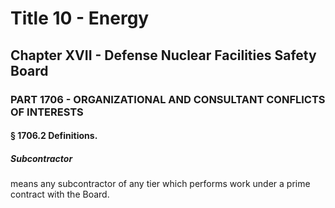 
# Title 10 - Energy
## Chapter XVII - Defense Nuclear Facilities Safety Board
### PART 1706 - ORGANIZATIONAL AND CONSULTANT CONFLICTS OF INTERESTS
#### § 1706.2 Definitions.
##### Subcontractor

means any subcontractor of any tier which performs work under a prime contract with the Board.
